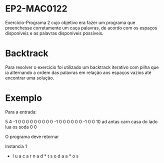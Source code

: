 # EP2-MAC0122

Exercício-Programa 2 cujo objetivo era fazer um programa que preenchesse corretamente um caça
palavras, de acordo com os espaços disponíveis e as palavras disponíveis possíveis.


# Backtrack

Para resolver o exercício foi utilizado um backtrack iterativo com pilha que ia alternando a ordem
das palavras em relação aos espaços vazios até encontrar uma solução.


# Exemplo

Para a entrada:

5 4
-1 0 0 0
0 0 0 0
0 0 -1 0
0 0 0 0
0 -1 0 0
10
ad
antas
carn
casa
do
lado
lua
os
soda
0 0

O programa deve retornar

Instancia 1
* l u a
c a r n
a d * t
s o d a
a * o s
